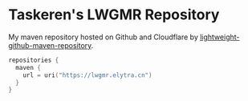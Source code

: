 # Taskeren's LWGMR Repository

My maven repository hosted on Github and Cloudflare by [lightweight-github-maven-repository](https://github.com/Taskeren/lightweight-github-maven-repository).

```kts
repositories {
  maven {
    url = uri("https://lwgmr.elytra.cn")
  }
}
```
